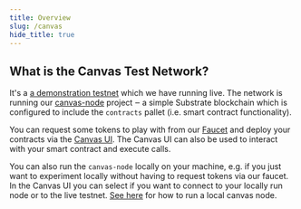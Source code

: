 ```yaml
---
title: Overview
slug: /canvas
hide_title: true
---
```


## What is the Canvas Test Network?

It's a [a demonstration testnet](https://polkadot.js.org/apps/?rpc=wss%3A%2F%2Fcanvas-rpc.parity.io)
which we have running live.
The network is running our [canvas-node](https://github.com/paritytech/canvas-node#note) project ‒ a
simple Substrate blockchain which is configured to include the `contracts` pallet (i.e. smart contract functionality).

You can request some tokens to play with from our
[Faucet](https://riot.im/app/#/room/#canvas_faucet:matrix.parity.io) and
deploy your contracts via the [Canvas UI](https://paritytech.github.io/canvas-ui/#/upload).
The Canvas UI can also be used to interact with your smart contract and execute calls.

You can also run the `canvas-node` locally on your machine, e.g. if you just want to experiment
locally without having to request tokens via our faucet.
In the Canvas UI you can select if you want to connect to your locally run node or to the live testnet.
[See here](/getting-started/running-substrate) for how to run a local canvas node.

